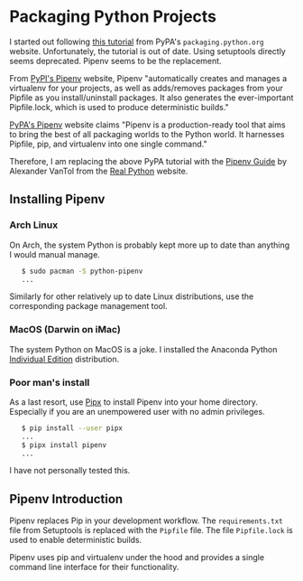 # Packaging Python Projects

I started out following
[this tutorial](https://packaging.python.org/tutorials/packaging-projects/)
from PyPA's `packaging.python.org` website.  Unfortunately, the tutorial
is out of date.  Using setuptools directly seems deprecated.  Pipenv seems
to be the replacement.

From [PyPI's Pipenv](https://pypi.org/project/pipenv/) website,
Pipenv "automatically creates and manages a virtualenv for your projects,
as well as adds/removes packages from your Pipfile as you install/uninstall
packages. It also generates the ever-important Pipfile.lock, which is used
to produce deterministic builds."

[PyPA's Pipenv](https://pipenv.pypa.io/en/latest/) website claims
"Pipenv is a production-ready tool that aims to bring the best of all
packaging worlds to the Python world. It harnesses Pipfile, pip, and
virtualenv into one single command."

Therefore, I am replacing the above PyPA tutorial with the
[Pipenv Guide](https://realpython.com/pipenv-guide/) by Alexander VanTol
from the [Real Python](https://realpython.com/) website.

## Installing Pipenv

### Arch Linux

On Arch, the system Python is probably kept more up to date than anything
I would manual manage.

```bash
   $ sudo pacman -S python-pipenv
   ...
```

Similarly for other relatively up to date Linux distributions, use
the corresponding package management tool.

### MacOS (Darwin on iMac)

The system Python on MacOS is a joke.  I installed the Anaconda Python
[Individual Edition](https://www.anaconda.com/products/individual)
distribution.

### Poor man's install

As a last resort, use [Pipx](https://pypi.org/project/pipx/) to
install Pipenv into your home directory.  Especially if you are
an unempowered user with no admin privileges.

```bash
   $ pip install --user pipx
   ...
   $ pipx install pipenv
   ...
```

I have not personally tested this.

## Pipenv Introduction

Pipenv replaces Pip in your development workflow.  The
`requirements.txt` file from Setuptools is replaced with
the `Pipfile` file.  The file `Pipfile.lock` is used to
enable deterministic builds.

Pipenv uses pip and virtualenv under the hood and provides
a single command line interface for their functionality.

